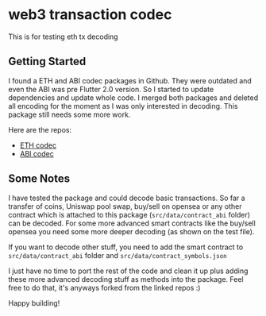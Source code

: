 # web3 transaction codec

This is for testing eth tx decoding

## Getting Started

I found a ETH and ABI codec packages in Github. They were outdated and even the ABI was pre Flutter
2.0 version. So I started to update dependencies and update whole code. I merged both packages and 
deleted all encoding for the moment as I was only interested in decoding. This package still needs 
some more work. 

Here are the repos:

- [ETH codec](https://github.com/nbltrust/dart-eth-transaction-codec)
- [ABI codec](https://github.com/nbltrust/dart-eth-abi-codec)

## Some Notes

I have tested the package and could decode basic transactions. So far a transfer of coins, Uniswap
pool swap, buy/sell on opensea or any other contract which is attached to this package
(`src/data/contract_abi` folder) can be decoded. For some more advanced smart contracts like the buy/sell
opensea you need some more deeper decoding (as shown on the test file).

If you want to decode other stuff, you need to add the smart contract to `src/data/contract_abi` folder and
`src/data/contract_symbols.json`

I just have no time to port the rest of the code and clean it up plus adding these more advanced
decoding stuff as methods into the package. Feel free to do that, it's anyways forked from the
linked repos :)

Happy building!